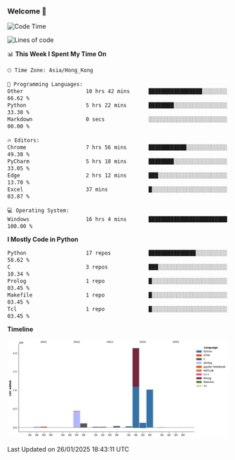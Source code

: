 ### Welcome 👋

<!--START_SECTION:waka-->
![Code Time](http://img.shields.io/badge/Code%20Time-1%2C351%20hrs%2026%20mins-blue)

![Lines of code](https://img.shields.io/badge/From%20Hello%20World%20I%27ve%20Written-3.9%20million%20lines%20of%20code-blue)

📊 **This Week I Spent My Time On** 

```text
🕑︎ Time Zone: Asia/Hong_Kong

💬 Programming Languages: 
Other                    10 hrs 42 mins      █████████████████░░░░░░░░   66.62 % 
Python                   5 hrs 22 mins       ████████░░░░░░░░░░░░░░░░░   33.38 % 
Markdown                 0 secs              ░░░░░░░░░░░░░░░░░░░░░░░░░   00.00 % 

🔥 Editors: 
Chrome                   7 hrs 56 mins       ████████████░░░░░░░░░░░░░   49.38 % 
PyCharm                  5 hrs 18 mins       ████████░░░░░░░░░░░░░░░░░   33.05 % 
Edge                     2 hrs 12 mins       ███░░░░░░░░░░░░░░░░░░░░░░   13.70 % 
Excel                    37 mins             █░░░░░░░░░░░░░░░░░░░░░░░░   03.87 % 

💻 Operating System: 
Windows                  16 hrs 4 mins       █████████████████████████   100.00 % 
```

**I Mostly Code in Python** 

```text
Python                   17 repos            ███████████████░░░░░░░░░░   58.62 % 
C                        3 repos             ███░░░░░░░░░░░░░░░░░░░░░░   10.34 % 
Prolog                   1 repo              █░░░░░░░░░░░░░░░░░░░░░░░░   03.45 % 
Makefile                 1 repo              █░░░░░░░░░░░░░░░░░░░░░░░░   03.45 % 
Tcl                      1 repo              █░░░░░░░░░░░░░░░░░░░░░░░░   03.45 % 
```



**Timeline**

![Lines of Code chart](https://raw.githubusercontent.com/xhj2501/xhj2501/main/assets/bar_graph.png)


 Last Updated on 26/01/2025 18:43:11 UTC
<!--END_SECTION:waka-->

